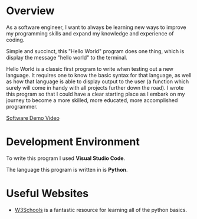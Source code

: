 # Overview

As a software engineer, I want to always be learning new ways to improve my programming skills and expand my knowledge and experience of coding. 

Simple and succinct, this "Hello World" program does one thing, which is display the message "hello world" to the terminal.

Hello World is a classic first program to write when testing out a new language. It requires one to know the basic syntax for that language, as well as how that language is able to display output to the user (a function which surely will come in handy with all projects further down the road). I wrote this program so that I could have a clear starting place as I embark on my journey to become a more skilled, more educated, more accomplished programmer.

[Software Demo Video](https://youtu.be/FFk3N3JWlto)

# Development Environment

To write this program I used **Visual Studio Code**. 

The language this program is written in is **Python**.

# Useful Websites

* [W3Schools](https://www.w3schools.com/)
    is a fantastic resource for learning all of the python basics.
